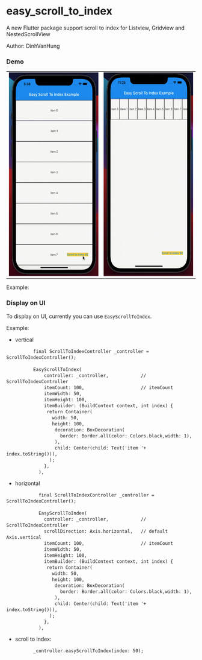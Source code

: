 # easy_scroll_to_index

A new Flutter package support scroll to index for Listview, Gridview and NestedScrollView


Author: DinhVanHung
### Demo

<table>
  <tr>
    <td><img src="https://github.com/dinhhung1999/easy_scroll_to_index/blob/main/demo/demo.gif" alt="Scroll to index vertical" width="300" height="540"></td>
    <td><img src="https://github.com/dinhhung1999/easy_scroll_to_index/blob/main/demo/demo-horizontal.gif" alt="Scroll to index horizontal" width="300"height="540"></td>
  
  </tr>
</table>
Example:

### Display on UI

To display on UI, currently you can use `EasyScrollToIndex`.

Example:
- vertical
```     
          final ScrollToIndexController _controller = ScrollToIndexController();

          EasyScrollToIndex(
              controller: _controller,            // ScrollToIndexController
              itemCount: 100,                     // itemCount
              itemWidth: 50,
              itemHeight: 100,
              itemBuilder: (BuildContext context, int index) {
               return Container(
                 width: 50,
                 height: 100,
                  decoration: BoxDecoration(
                    border: Border.all(color: Colors.black,width: 1),
                  ),
                  child: Center(child: Text('item '+ index.toString())),
                );
              },
            ),

```

- horizontal

```
            final ScrollToIndexController _controller = ScrollToIndexController();
            
            EasyScrollToIndex(
              controller: _controller,            // ScrollToIndexController
              scrollDirection: Axis.horizontal,   // default Axis.vertical
              itemCount: 100,                     // itemCount
              itemWidth: 50,
              itemHeight: 100,
              itemBuilder: (BuildContext context, int index) {
               return Container(
                 width: 50,
                 height: 100,
                  decoration: BoxDecoration(
                    border: Border.all(color: Colors.black,width: 1),
                  ),
                  child: Center(child: Text('item '+ index.toString())),
                );
              },
            ),
```

- scroll to index:
```
          _controller.easyScrollToIndex(index: 50);
```


